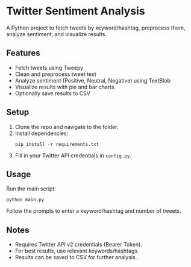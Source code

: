 # Twitter Sentiment Analysis

A Python project to fetch tweets by keyword/hashtag, preprocess them, analyze sentiment, and visualize results.

## Features
- Fetch tweets using Tweepy
- Clean and preprocess tweet text
- Analyze sentiment (Positive, Neutral, Negative) using TextBlob
- Visualize results with pie and bar charts
- Optionally save results to CSV

## Setup
1. Clone the repo and navigate to the folder.
2. Install dependencies:
   ```
   pip install -r requirements.txt
   ```
3. Fill in your Twitter API credentials in `config.py`.

## Usage
Run the main script:
```
python main.py
```
Follow the prompts to enter a keyword/hashtag and number of tweets.

## Notes
- Requires Twitter API v2 credentials (Bearer Token).
- For best results, use relevant keywords/hashtags.
- Results can be saved to CSV for further analysis. 
